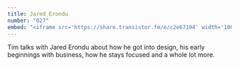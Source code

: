 ```yaml
---
title: Jared Erondu
number: "027"
embed: "<iframe src='https://share.transistor.fm/e/c2e67194' width='100%' height='180' frameborder='0' scrolling='no' seamless='true'></iframe>"
---
```

Tim talks with Jared Erondu about how he got into design, his early beginnings with business, how he stays focused and a whole lot more.
